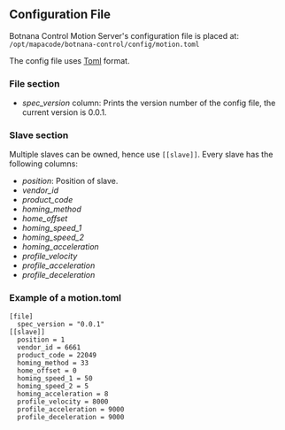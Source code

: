 ## Configuration File

Botnana Control Motion Server's configuration file is placed at: 
`/opt/mapacode/botnana-control/config/motion.toml`

The config file uses [Toml](https://github.com/toml-lang/toml) format.

### File section

* _spec_version_ column: Prints the version number of the config file, 
the current version is 0.0.1.

### Slave section

Multiple slaves can be owned, hence use `[[slave]]`. Every slave has the following columns:

* _position_: Position of slave.
* _vendor_id_
* _product_code_
* _homing_method_
* _home_offset_
* _homing_speed_1_
* _homing_speed_2_
* _homing_acceleration_
* _profile_velocity_
* _profile_acceleration_
* _profile_deceleration_

### Example of a motion.toml

    [file]
      spec_version = "0.0.1"
    [[slave]]
      position = 1
      vendor_id = 6661
      product_code = 22049
      homing_method = 33
      home_offset = 0
      homing_speed_1 = 50
      homing_speed_2 = 5
      homing_acceleration = 8
      profile_velocity = 8000
      profile_acceleration = 9000
      profile_deceleration = 9000
